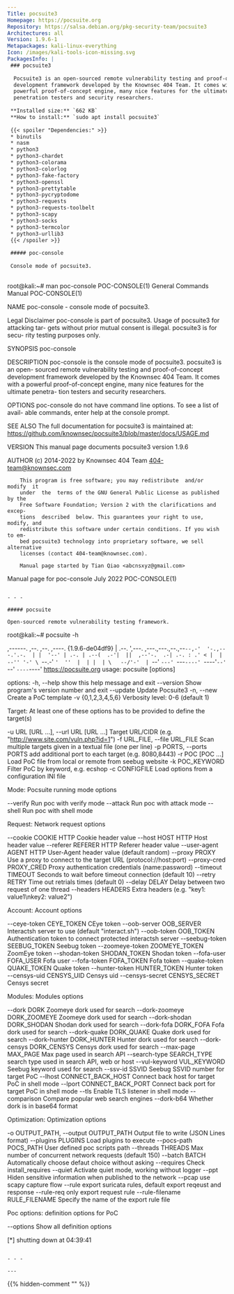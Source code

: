 ```yaml
---
Title: pocsuite3
Homepage: https://pocsuite.org
Repository: https://salsa.debian.org/pkg-security-team/pocsuite3
Architectures: all
Version: 1.9.6-1
Metapackages: kali-linux-everything 
Icon: /images/kali-tools-icon-missing.svg
PackagesInfo: |
 ### pocsuite3
 
  Pocsuite3 is an open-sourced remote vulnerability testing and proof-of-concept
  development framework developed by the Knownsec 404 Team. It comes with a
  powerful proof-of-concept engine, many nice features for the ultimate
  penetration testers and security researchers.
 
 **Installed size:** `662 KB`  
 **How to install:** `sudo apt install pocsuite3`  
 
 {{< spoiler "Dependencies:" >}}
 * binutils
 * nasm
 * python3
 * python3-chardet
 * python3-colorama
 * python3-colorlog
 * python3-fake-factory
 * python3-openssl
 * python3-prettytable
 * python3-pycryptodome
 * python3-requests
 * python3-requests-toolbelt
 * python3-scapy
 * python3-socks
 * python3-termcolor
 * python3-urllib3
 {{< /spoiler >}}
 
 ##### poc-console
 
 Console mode of pocsuite3.
 
 ```
 root@kali:~# man poc-console
 POC-CONSOLE(1)              General Commands Manual             POC-CONSOLE(1)
 
 NAME
        poc-console - console mode of pocsuite3.
 
 Legal Disclaimer
        poc-console is part of pocsuite3. Usage of pocsuite3 for attacking tar-
        gets without prior mutual consent is illegal.  pocsuite3 is  for  secu-
        rity testing purposes only.
 
 SYNOPSIS
        poc-console
 
 DESCRIPTION
        poc-console  is  the  console mode of pocsuite3.  pocsuite3 is an open-
        sourced remote vulnerability testing and  proof-of-concept  development
        framework  developed by the Knownsec 404 Team. It comes with a powerful
        proof-of-concept engine, many nice features for the  ultimate  penetra-
        tion testers and security researchers.
 
 OPTIONS
        poc-console  do  not have command line options. To see a list of avail-
        able commands, enter help at the console prompt.
 
 SEE ALSO
        The full documentation for pocsuite3 is maintained at:
        https://github.com/knownsec/pocsuite3/blob/master/docs/USAGE.md
 
 VERSION
        This manual page documents pocsuite3 version 1.9.6
 
 AUTHOR
        (c) 2014-2022 by Knownsec 404 Team
        <404-team@knownsec.com>
 
        This program is free software; you may redistribute  and/or  modify  it
        under  the  terms of the GNU General Public License as published by the
        Free Software Foundation; Version 2 with the clarifications and  excep-
        tions  described  below. This guarantees your right to use, modify, and
        redistribute this software under certain conditions. If you wish to em-
        bed pocsuite3 technology into proprietary software, we sell alternative
        licenses (contact 404-team@knownsec.com).
 
        Manual page started by Tian Qiao <abcnsxyz@gmail.com>
 
 Manual page for poc-console        July 2022                    POC-CONSOLE(1)
 ```
 
 - - -
 
 ##### pocsuite
 
 Open-sourced remote vulnerability testing framework.
 
 ```
 root@kali:~# pocsuite -h
 
 ,------.                        ,--. ,--.       ,----.   {1.9.6-de04df9}
 |  .--. ',---. ,---.,---.,--.,--`--,-'  '-.,---.'.-.  |
 |  '--' | .-. | .--(  .-'|  ||  ,--'-.  .-| .-. : .' <
 |  | --'' '-' \ `--.-'  `'  ''  |  | |  | \   --/'-'  |
 `--'     `---' `---`----' `----'`--' `--'  `----`----'   https://pocsuite.org
 usage: pocsuite [options]
 
 options:
   -h, --help            show this help message and exit
   --version             Show program's version number and exit
   --update              Update Pocsuite3
   -n, --new             Create a PoC template
   -v {0,1,2,3,4,5,6}    Verbosity level: 0-6 (default 1)
 
 Target:
   At least one of these options has to be provided to define the target(s)
 
   -u URL [URL ...], --url URL [URL ...]
                         Target URL/CIDR (e.g.
                         "http://www.site.com/vuln.php?id=1")
   -f URL_FILE, --file URL_FILE
                         Scan multiple targets given in a textual file (one per
                         line)
   -p PORTS, --ports PORTS
                         add additional port to each target (e.g. 8080,8443)
   -r POC [POC ...]      Load PoC file from local or remote from seebug website
   -k POC_KEYWORD        Filter PoC by keyword, e.g. ecshop
   -c CONFIGFILE         Load options from a configuration INI file
 
 Mode:
   Pocsuite running mode options
 
   --verify              Run poc with verify mode
   --attack              Run poc with attack mode
   --shell               Run poc with shell mode
 
 Request:
   Network request options
 
   --cookie COOKIE       HTTP Cookie header value
   --host HOST           HTTP Host header value
   --referer REFERER     HTTP Referer header value
   --user-agent AGENT    HTTP User-Agent header value (default random)
   --proxy PROXY         Use a proxy to connect to the target URL
                         (protocol://host:port)
   --proxy-cred PROXY_CRED
                         Proxy authentication credentials (name:password)
   --timeout TIMEOUT     Seconds to wait before timeout connection (default 10)
   --retry RETRY         Time out retrials times (default 0)
   --delay DELAY         Delay between two request of one thread
   --headers HEADERS     Extra headers (e.g. "key1: value1\nkey2: value2")
 
 Account:
   Account options
 
   --ceye-token CEYE_TOKEN
                         CEye token
   --oob-server OOB_SERVER
                         Interactsh server to use (default "interact.sh")
   --oob-token OOB_TOKEN
                         Authentication token to connect protected interactsh
                         server
   --seebug-token SEEBUG_TOKEN
                         Seebug token
   --zoomeye-token ZOOMEYE_TOKEN
                         ZoomEye token
   --shodan-token SHODAN_TOKEN
                         Shodan token
   --fofa-user FOFA_USER
                         Fofa user
   --fofa-token FOFA_TOKEN
                         Fofa token
   --quake-token QUAKE_TOKEN
                         Quake token
   --hunter-token HUNTER_TOKEN
                         Hunter token
   --censys-uid CENSYS_UID
                         Censys uid
   --censys-secret CENSYS_SECRET
                         Censys secret
 
 Modules:
   Modules options
 
   --dork DORK           Zoomeye dork used for search
   --dork-zoomeye DORK_ZOOMEYE
                         Zoomeye dork used for search
   --dork-shodan DORK_SHODAN
                         Shodan dork used for search
   --dork-fofa DORK_FOFA
                         Fofa dork used for search
   --dork-quake DORK_QUAKE
                         Quake dork used for search
   --dork-hunter DORK_HUNTER
                         Hunter dork used for search
   --dork-censys DORK_CENSYS
                         Censys dork used for search
   --max-page MAX_PAGE   Max page used in search API
   --search-type SEARCH_TYPE
                         search type used in search API, web or host
   --vul-keyword VUL_KEYWORD
                         Seebug keyword used for search
   --ssv-id SSVID        Seebug SSVID number for target PoC
   --lhost CONNECT_BACK_HOST
                         Connect back host for target PoC in shell mode
   --lport CONNECT_BACK_PORT
                         Connect back port for target PoC in shell mode
   --tls                 Enable TLS listener in shell mode
   --comparison          Compare popular web search engines
   --dork-b64            Whether dork is in base64 format
 
 Optimization:
   Optimization options
 
   -o OUTPUT_PATH, --output OUTPUT_PATH
                         Output file to write (JSON Lines format)
   --plugins PLUGINS     Load plugins to execute
   --pocs-path POCS_PATH
                         User defined poc scripts path
   --threads THREADS     Max number of concurrent network requests (default
                         150)
   --batch BATCH         Automatically choose defaut choice without asking
   --requires            Check install_requires
   --quiet               Activate quiet mode, working without logger
   --ppt                 Hiden sensitive information when published to the
                         network
   --pcap                use scapy capture flow
   --rule                export suricata rules, default export reqeust and
                         response
   --rule-req            only export request rule
   --rule-filename RULE_FILENAME
                         Specify the name of the export rule file
 
 Poc options:
   definition options for PoC
 
   --options             Show all definition options
 
 [*] shutting down at 04:39:41
 
 ```
 
 - - -
 
---
```

{{% hidden-comment "<!--Do not edit anything above this line-->" %}}
